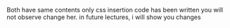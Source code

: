 Both have same contents only css insertion code has been written you will not observe change her. in future lectures, i will show you changes
